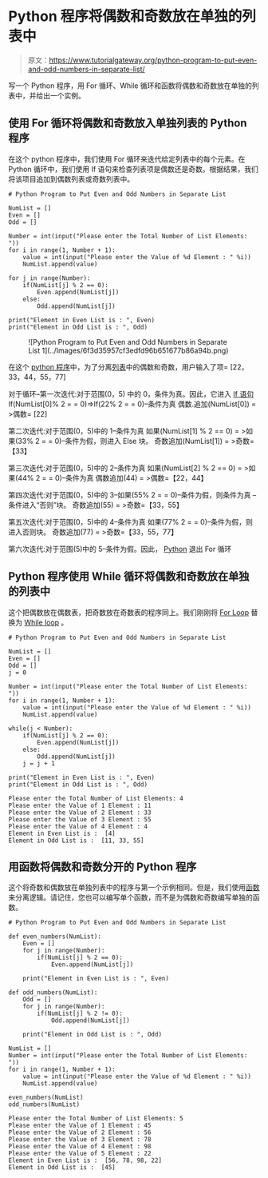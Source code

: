 # Python 程序将偶数和奇数放在单独的列表中

> 原文：<https://www.tutorialgateway.org/python-program-to-put-even-and-odd-numbers-in-separate-list/>

写一个 Python 程序，用 For 循环、While 循环和函数将偶数和奇数放在单独的列表中，并给出一个实例。

## 使用 For 循环将偶数和奇数放入单独列表的 Python 程序

在这个 python 程序中，我们使用 For 循环来迭代给定列表中的每个元素。在 Python 循环中，我们使用 If 语句来检查列表项是偶数还是奇数。根据结果，我们将该项目追加到偶数列表或奇数列表中。

```
# Python Program to Put Even and Odd Numbers in Separate List

NumList = []
Even = []
Odd = []

Number = int(input("Please enter the Total Number of List Elements: "))
for i in range(1, Number + 1):
    value = int(input("Please enter the Value of %d Element : " %i))
    NumList.append(value)

for j in range(Number):
    if(NumList[j] % 2 == 0):
        Even.append(NumList[j])
    else:
        Odd.append(NumList[j])

print("Element in Even List is : ", Even)
print("Element in Odd List is : ", Odd)
```

<figure class="wp-block-image">![Python Program to Put Even and Odd Numbers in Separate List 1](../Images/6f3d35957cf3edfd96b651677b86a94b.png)</figure>

在这个 [python 程序](https://www.tutorialgateway.org/python-programming-examples/)中，为了分离[列表](https://www.tutorialgateway.org/python-list/)中的偶数和奇数，用户输入了项= [22，33，44，55，77]

对于循环–第一次迭代:对于范围(0，5)
中的 0，条件为真。因此，它进入 [If 语句](https://www.tutorialgateway.org/python-if-statement/)
If(NumList[0]% 2 = = 0)=>If(22% 2 = = 0)–条件为真
偶数.追加(NumList[0]) = >偶数= [22]

第二次迭代:对于范围(0，5)中的 1–条件为真
如果(NumList[1] % 2 == 0) = >如果(33% 2 = = 0)–条件为假，则进入 Else 块。
奇数追加(NumList[1]) = >奇数=【33】

第三次迭代:对于范围(0，5)中的 2–条件为真
如果(NumList[2] % 2 == 0) = >如果(44% 2 = = 0)–条件为真
偶数追加(44) = >偶数=【22，44】

第四次迭代:对于范围(0，5)中的 3–如果(55% 2 = = 0)–条件为假，则条件为真
–条件进入“否则”块。
奇数追加(55) = >奇数=【33，55】

第五次迭代:对于范围(0，5)中的 4–条件为真
如果(77% 2 = = 0)–条件为假，则进入否则块。
奇数追加(77) = >奇数=【33，55，77】

第六次迭代:对于范围(5)中的 5–条件为假。因此， [Python](https://www.tutorialgateway.org/python-tutorial/) 退出 For 循环

## Python 程序使用 While 循环将偶数和奇数放在单独的列表中

这个把偶数放在偶数表，把奇数放在奇数表的程序同上。我们刚刚将 [For Loop](https://www.tutorialgateway.org/python-for-loop/) 替换为 [While loop](https://www.tutorialgateway.org/python-while-loop/) 。

```
# Python Program to Put Even and Odd Numbers in Separate List

NumList = []
Even = []
Odd = []
j = 0

Number = int(input("Please enter the Total Number of List Elements: "))
for i in range(1, Number + 1):
    value = int(input("Please enter the Value of %d Element : " %i))
    NumList.append(value)

while(j < Number):
    if(NumList[j] % 2 == 0):
        Even.append(NumList[j])
    else:
        Odd.append(NumList[j])
    j = j + 1

print("Element in Even List is : ", Even)
print("Element in Odd List is : ", Odd)
```

```
Please enter the Total Number of List Elements: 4
Please enter the Value of 1 Element : 11
Please enter the Value of 2 Element : 33
Please enter the Value of 3 Element : 55
Please enter the Value of 4 Element : 4
Element in Even List is :  [4]
Element in Odd List is :  [11, 33, 55]
```

## 用函数将偶数和奇数分开的 Python 程序

这个将奇数和偶数放在单独列表中的程序与第一个示例相同。但是，我们使用[函数](https://www.tutorialgateway.org/functions-in-python/)来分离逻辑。请记住，您也可以编写单个函数，而不是为偶数和奇数编写单独的函数。

```
# Python Program to Put Even and Odd Numbers in Separate List

def even_numbers(NumList):
    Even = []
    for j in range(Number):
        if(NumList[j] % 2 == 0):
            Even.append(NumList[j])

    print("Element in Even List is : ", Even)

def odd_numbers(NumList):
    Odd = []
    for j in range(Number):
        if(NumList[j] % 2 != 0):
            Odd.append(NumList[j])

    print("Element in Odd List is : ", Odd)

NumList = []
Number = int(input("Please enter the Total Number of List Elements: "))
for i in range(1, Number + 1):
    value = int(input("Please enter the Value of %d Element : " %i))
    NumList.append(value)

even_numbers(NumList)
odd_numbers(NumList)
```

```
Please enter the Total Number of List Elements: 5
Please enter the Value of 1 Element : 45
Please enter the Value of 2 Element : 56
Please enter the Value of 3 Element : 78
Please enter the Value of 4 Element : 98
Please enter the Value of 5 Element : 22
Element in Even List is :  [56, 78, 98, 22]
Element in Odd List is :  [45]
```